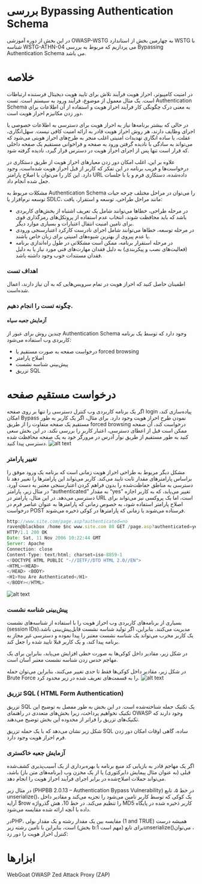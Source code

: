  # بررسی Bypassing Authentication Schema

در این بخش از دوره آموزشی OWASP-WSTG به چهارمین بخش از استاندارد WSTG با شناسه WSTG-ATHN-04 می پردازیم که مربوط به بررسی Bypassing Authentication Schema می باشد.

# خلاصه

در امنیت کامپیوتر، احراز هویت فرآیند تلاش برای تایید هویت دیجیتال فرستنده ارتباطات است. یک مثال معمول از موضوع، فرآیند ورود به سیستم است. تست Authentication Schema به معنی درک چگونگی کار فرآیند احراز هویت و استفاده از آن اطلاعات برای دور زدن مکانیزم احراز هویت است.

در حالی که بیشتر برنامه‌ها نیاز به احراز هویت برای دسترسی به اطلاعات خصوصی یا اجرای وظایف دارند، هر روش احراز هویت قادر به ارائه امنیت کافی نیست. سهل‌انگاری، غفلت، یا ساده انگاری تهدیدات امنیتی اغلب منجر به طرح‌های احراز هویتی می‌شود که می‌تواند به سادگی با نادیده گرفتن ورود به صفحه و فراخوانی مستقیم یک صفحه داخلی که قرار است تنها پس از اجرای احراز هویت در دسترس قرار گیرد، نادیده گرفته شود.

علاوه بر این، اغلب امکان دور زدن معیارهای احراز هویت از طریق دستکاری در درخواست‌ها و فریب برنامه در این تفکر که کاربر از قبل احراز هویت شده‌است، وجود دارد. این کار را می‌توان با اصلاح پارامتر URL داده‌شده، دستکاری فرم و یا با جلسات جعل شده انجام داد.

مشکلات مربوط به Authentication Schema را می‌توان در مراحل مختلف چرخه حیات توسعه نرم‌افزار یا SDLC، مانند مراحل طراحی، توسعه و استقرار، یافت:


* در مرحله طراحی، خطاها می‌توانند شامل یک تعریف اشتباه از بخش‌های کاربردی باشد که باید محافظت شوند، انتخاب عدم استفاده از پروتکل‌های رمزگذاری قوی برای تامین امنیت انتقال اعتبارات و بسیاری موارد دیگر.
* در مرحله توسعه، خطاها می‌توانند شامل اجرای نادرست کارکرد اعتبارسنجی ورودی یا عدم پیروی از بهترین شیوه‌های امنیتی برای زبان خاص باشند.
* در مرحله استقرار برنامه، ممکن است مشکلاتی در طول راه‌اندازی برنامه (‏فعالیت‌های نصب و پیکربندی) ‏به دلیل فقدان مهارت‌های فنی مورد نیاز یا به دلیل فقدان مستندات خوب وجود داشته باشد.

### اهداف تست

اطمینان حاصل کنید که احراز هویت در تمام سرویس‌هایی که به آن نیاز دارند، اعمال شده‌است.

### چگونه تست را انجام دهیم.
#### آزمایش جعبه سیاه

چندین روش برای عبور از Authentication Schema وجود دارد که توسط یک برنامه کاربردی وب استفاده می‌شود:

* درخواست صفحه به صورت مستقیم یا forced browsing
* اصلاح پارامتر
* پیش‌بینی شناسه نشست
* تزریق SQL

# درخواست مستقیم صفحه

اگر یک برنامه کاربردی وب کنترل دسترسی را تنها بر روی صفحه login پیاده‌سازی کند، امکان Bypass نمودن طرح احراز هویت وجود دارد. برای مثال، اگر یک کاربر به طور مستقیم یک صفحه متفاوت را از طریق forced browsing درخواست کند، آن صفحه ممکن است قبل از اعطای دسترسی، اعتبار کاربر را بررسی نکند. در این بخش سعی کنید به طور مستقیم از طریق نوار آدرس در مرورگر خود به یک صفحه محافظت شده دسترسی پیدا کنید.
![alt text](https://github.com/BugHunter021/penetration-OWASP/blob/main/learn/persian/WSTG-ATHN/lesson-4/images/wstg-ATHN-04-01.jpg)
### تغییر پارامتر

مشکل دیگر مربوط به طراحی احراز هویت زمانی است که برنامه یک ورود موفق را براساس پارامترهای مقدار ثابت تایید می‌کند. کاربر می‌تواند این پارامترها را تغییر دهد تا دسترسی به مناطق حفاظت‌شده را بدون فراهم کردن اعتبارسنجی معتبر به دست آورد. در مثال زیر، پارامتر “authenticated” به مقدار “yes” تغییر می‌یابد، که به کاربر اجازه دسترسی می‌دهد. در این مثال، پارامتر در URL است، اما یک پروکسی نیز می‌تواند برای اصلاح پارامتر استفاده شود، به خصوص زمانی که پارامترها به عنوان عناصر فرم در درخواست POST فرستاده می‌شوند یا زمانی که پارامترها در کوکی ذخیره می‌شوند.
```js
http://www.site.com/page.asp?authenticated=no
raven@blackbox /home $nc www.site.com 80 GET /page.asp?authenticated=yes HTTP/1.0
HTTP/1.1 200 OK
Date: Sat, 11 Nov 2006 10:22:44 GMT
Server: Apache
Connection: close
Content-Type: text/html; charset=iso-8859-1
<!DOCTYPE HTML PUBLIC "-//IETF//DTD HTML 2.0//EN">
<HTML><HEAD>
</HEAD> <BODY>
<H1>You Are Authenticated</H1>
</BODY></HTML>
```
![alt text](https://github.com/BugHunter021/penetration-OWASP/blob/main/learn/persian/WSTG-ATHN/lesson-4/images/wstg-ATHN-04-03.jpg)

### پیش‌بینی شناسه نشست

بسیاری از برنامه‌های کاربردی وب احراز هویت را با استفاده از شناسه‌های نشست (session IDs)‏مدیریت می‌کنند. بنابراین، اگر تولید شناسه نشست قابل‌پیش‌بینی باشد، یک کاربر مخرب می‌تواند یک شناسه نشست معتبر را پیدا نموده و دسترسی غیر مجاز به برنامه پیدا کند، و یک کاربر قبلا تایید شده را جعل کند.

در شکل زیر، مقادیر داخل کوکی‌ها به صورت خطی افزایش می‌یابد، بنابراین برای یک مهاجم حدس زدن شناسه نشست معتبر آسان است.

در شکل زیر، مقادیر داخل کوکی‌ها فقط تا حدی تغییر می‌کنند، بنابراین می‌توان حمله Brute Force را به قسمت‌های تعریف شده در زیر محدود کرد.
![alt text](https://github.com/BugHunter021/penetration-OWASP/blob/main/learn/persian/WSTG-ATHN/lesson-4/images/wstg-ATHN-04-04.jpg)


### تزریق SQL ( HTML Form Authentication)

تزریق SQL یک تکنیک حمله شناخته‌شده است. در این بخش به طور مفصل به توضیح این تکنیک نخواهیم پرداخت، زیرا بخش‌های متعددی در راهنمای OWASP وجود دارند که تکنیک‌های تزریق را فراتر از محدوده این بخش توضیح می‌دهند.

شکل زیر نشان می‌دهد که با یک حمله تزریق SQL ساده، گاهی اوقات امکان دور زدن فرم احراز هویت وجود دارد.
### آزمایش جعبه خاکستری

اگر یک مهاجم قادر به بازیابی کد منبع برنامه با بهره‌برداری از یک آسیب‌پذیری کشف‌شده قبلی (‏به عنوان مثال پیمایش دایرکتوری) یا از یک مخزن وب (برنامه‌های متن باز)‏ باشد، می‌تواند حملات اصلاح‌شده در برابر اجرای فرآیند احراز هویت را انجام دهد.

در مثال زیر (PHPBB 2.0.13 – Authentication Bypass Vulnerability) در خط ۵، تابع unserialize()، یک کوکی که توسط کاربر تامین می‌شود را تجزیه می‌کند و مقادیر داخل آرایه $row را تنظیم می‌کند. در خط 10، هش گذرواژه MD5 کاربر ذخیره شده در پایگاه داده با آنچه ارائه شده مقایسه می‌شود.

درPHP، مقایسه بین یک مقدار رشته و یک مقدار بولی (1 and TRUE) همیشه درست است، بنابراین با تامین رشته زیر (بخش b:1 مهم است) برای تابعunserialize()‏، می‌توان کنترل احراز هویت را دور زد:
# ابزارها

WebGoat
OWASP Zed Attack Proxy (ZAP)
